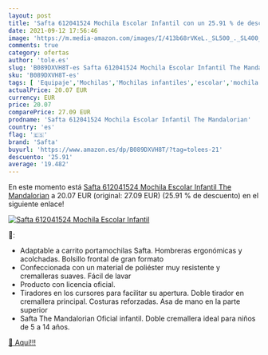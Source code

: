 ```yaml
---
layout: post
title: 'Safta 612041524 Mochila Escolar Infantil con un 25.91 % de descuento'
date: 2021-09-12 17:56:46
image: 'https://m.media-amazon.com/images/I/413b68rVKeL._SL500_._SL400_.jpg'
comments: true
category: ofertas
author: 'tole.es'
slug: 'B089DXVH8T-es Safta 612041524 Mochila Escolar Infantil The Mandalorian'
sku: 'B089DXVH8T-es'
tags: [ 'Equipaje','Mochilas','Mochilas infantiles','escolar','mochila','safta', ]
actualPrice: 20.07 EUR
currency: EUR
price: 20.07
comparePrice: 27.09 EUR
prodname: 'Safta 612041524 Mochila Escolar Infantil The Mandalorian'
country: 'es'
flag: '🇪🇸'
brand: 'Safta'
buyurl: 'https://www.amazon.es/dp/B089DXVH8T/?tag=tolees-21'
descuento: '25.91'
average: '19.482'
---
```


En este momento está [Safta 612041524 Mochila Escolar Infantil The Mandalorian](https://www.amazon.es/dp/B089DXVH8T/?tag=tolees-21) a 20.07 EUR (original: 27.09 EUR) (25.91 %  de descuento) en el siguiente enlace!

[![Safta 612041524 Mochila Escolar Infantil](https://m.media-amazon.com/images/I/413b68rVKeL._SL500_._SL400_.jpg)](https://www.amazon.es/dp/B089DXVH8T/?tag=tolees-21)

🔎:

- Adaptable a carrito portamochilas Safta. Hombreras ergonómicas y acolchadas. Bolsillo frontal de gran formato
- Confeccionada con un material de poliéster muy resistente y cremalleras suaves. Fácil de lavar
- Producto con licencia oficial.
- Tiradores en los cursores para facilitar su apertura. Doble tirador en cremallera principal. Costuras reforzadas. Asa de mano en la parte superior
- Safta The Mandalorian Oficial infantil. Doble cremallera ideal para niños de 5 a 14 años.

[🛒 Aquí!!!](https://www.amazon.es/dp/B089DXVH8T/?tag=tolees-21)
